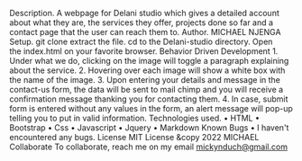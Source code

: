 Description.
A webpage for Delani studio which gives a detailed account about what they are, the services they offer, projects done so far and a contact page that the user can reach them to.​
Author.
MICHAEL NJENGA​
Setup.
git clone
extract the file.
cd to the Delani-studio directory.
Open the index.html on your favorite browser.
Behavior Driven Development
    1. Under what we do, clicking on the image will toggle a paragraph explaining about the service.
    2. Hovering over each image will show a white box with the name of the image.
    3. Upon entering your details and message in the contact-us form, the data will be sent to mail chimp and you will receive a confirmation message thanking you for contacting them.
    4. In case, submit form is entered without any values in the form, an alert message will pop-up telling you to put in valid information.​
Technologies used.
    • HTML
    • Bootstrap
    • Css
    • Javascript
    • Jquery
    • Markdown​
Known Bugs
    • I haven't encountered any bugs.​
License
MIT License &copy 2022 MICHAEL​
Collaborate
To collaborate, reach me on my email
mickynduch@gmail.com

